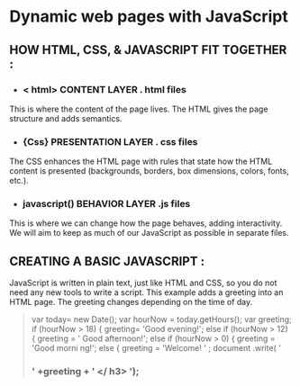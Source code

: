 # Dynamic web pages with JavaScript
## HOW HTML, CSS, & JAVASCRIPT FIT TOGETHER :
- ### < html> CONTENT LAYER . html files 
This is where the content of the page lives. The HTML gives the page structure and adds semantics. 
- ###  {Css} PRESENTATION LAYER . css files
The CSS enhances the HTML page with rules that state how the HTML content is presented (backgrounds, borders, box dimensions, colors, fonts, etc.).
- ### javascript() BEHAVIOR LAYER .js files
This is where we can change how the page behaves, adding interactivity. We will aim to keep as much of our JavaScript as possible in separate files. 
## CREATING A BASIC JAVASCRIPT : 
JavaScript is written in plain text, just like HTML and CSS, so you do not need any new tools to write a script. This example adds a greeting into an HTML page. The greeting changes depending on the time of day. 
> var today= new Date();
var hourNow = today.getHours();
var greeting;
if (hourNow > 18) {
greeting= 'Good evening!';
else if (hourNow > 12) {
greeting = ' Good afternoon!';
else if (hourNow > 0) {
greeting = 'Good morni ng!';
else {
greeting = 'Welcome! ' ;
document .write( ' <h3>' +greeting + ' </ h3> '); 